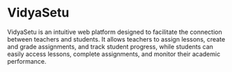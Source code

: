 # VidyaSetu
VidyaSetu is an intuitive web platform designed to facilitate the connection between teachers and students. It allows teachers to assign lessons, create and grade assignments, and track student progress, while students can easily access lessons, complete assignments, and monitor their academic performance.
